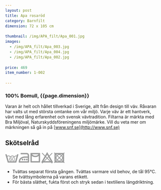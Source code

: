 ```yaml
---
layout: post
title: Apa rosaröd
category: Barnfilt
dimension: 72 x 105 cm

thumbnail: /img/APA_filt/Apa_001.jpg
images: 
  - /img/APA_filt/Apa_003.jpg
  - /img/APA_filt/Apa_004.jpg
  - /img/APA_filt/Apa_002.jpg

price: 469
item_number: 1-002

---
```


### 100% Bomull, {{page.dimension}}

Varan är helt och hållet tillverkad i Sverige, allt från design till väv. Råvaran har valts ut med största omtanke om vår miljö. Varje väv är ett hantverk, vävt med lång erfarenhet och svensk vävtradition.
Filtarna är märkta med Bra Miljöval, Naturskyddsföreningens miljömärke. Vill du veta mer om märkningen så gå in på [www.snf.se](http://www.snf.se)

## Skötselråd  

![tvättråd](/img/icons/caresymbols.png)
- Tvättas separat första gången. Tvättas varmare vid behov, de tål 95°C. Se tvättsymbolerna på varans etikett.
- För bästa släthet, fukta först och stryk sedan i textiliens längdriktning.
